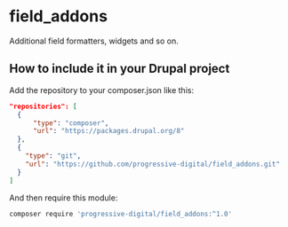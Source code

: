 # field_addons
Additional field formatters, widgets and so on.

## How to include it in your Drupal project
Add the repository to your composer.json like this:
```json
"repositories": [
  {
      "type": "composer",
      "url": "https://packages.drupal.org/8"
  },
  {
    "type": "git",
    "url": "https://github.com/progressive-digital/field_addons.git"
  }
]
```

And then require this module:
```bash
composer require 'progressive-digital/field_addons:^1.0'
```
